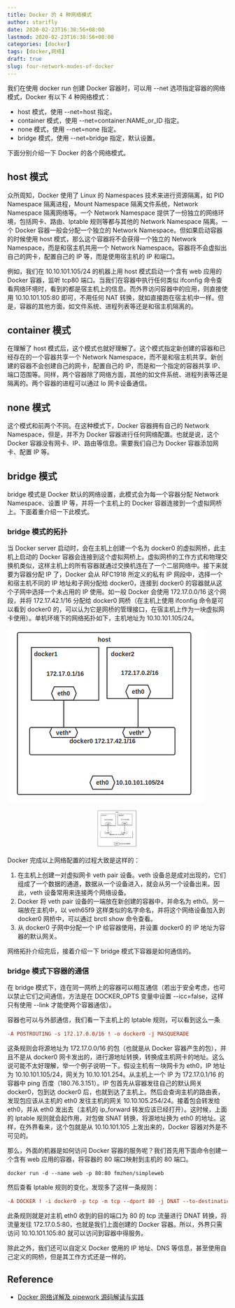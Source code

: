 ```yaml
---
title: Docker 的 4 种网络模式
author: starifly
date: 2020-02-23T16:38:56+08:00
lastmod: 2020-02-23T16:38:56+08:00
categories: [docker]
tags: [docker,网络]
draft: true
slug: four-network-modes-of-docker
---
```


我们在使用 docker run 创建 Docker 容器时，可以用 --net 选项指定容器的网络模式，Docker 有以下 4 种网络模式：

- host 模式，使用 --net=host 指定。
- container 模式，使用 --net=container:NAME_or_ID 指定。
- none 模式，使用 --net=none 指定。
- bridge 模式，使用 --net=bridge 指定，默认设置。

下面分别介绍一下 Docker 的各个网络模式。

## host 模式

众所周知，Docker 使用了 Linux 的 Namespaces 技术来进行资源隔离，如 PID Namespace 隔离进程，Mount Namespace 隔离文件系统，Network Namespace 隔离网络等。一个 Network Namespace 提供了一份独立的网络环境，包括网卡、路由、Iptable 规则等都与其他的 Network Namespace 隔离。一个 Docker 容器一般会分配一个独立的 Network Namespace。但如果启动容器的时候使用 host 模式，那么这个容器将不会获得一个独立的 Network Namespace，而是和宿主机共用一个 Network Namespace。容器将不会虚拟出自己的网卡，配置自己的 IP 等，而是使用宿主机的 IP 和端口。

例如，我们在 10.10.101.105/24 的机器上用 host 模式启动一个含有 web 应用的 Docker 容器，监听 tcp80 端口。当我们在容器中执行任何类似 ifconfig 命令查看网络环境时，看到的都是宿主机上的信息。而外界访问容器中的应用，则直接使用 10.10.101.105:80 即可，不用任何 NAT 转换，就如直接跑在宿主机中一样。但是，容器的其他方面，如文件系统、进程列表等还是和宿主机隔离的。

## container 模式

在理解了 host 模式后，这个模式也就好理解了。这个模式指定新创建的容器和已经存在的一个容器共享一个 Network Namespace，而不是和宿主机共享。新创建的容器不会创建自己的网卡，配置自己的 IP，而是和一个指定的容器共享 IP、端口范围等。同样，两个容器除了网络方面，其他的如文件系统、进程列表等还是隔离的。两个容器的进程可以通过 lo 网卡设备通信。

## none 模式

这个模式和前两个不同。在这种模式下，Docker 容器拥有自己的 Network Namespace，但是，并不为 Docker 容器进行任何网络配置。也就是说，这个 Docker 容器没有网卡、IP、路由等信息。需要我们自己为 Docker 容器添加网卡、配置 IP 等。

## bridge 模式

bridge 模式是 Docker 默认的网络设置，此模式会为每一个容器分配 Network Namespace、设置 IP 等，并将一个主机上的 Docker 容器连接到一个虚拟网桥上。下面着重介绍一下此模式。

### bridge 模式的拓扑

当 Docker server 启动时，会在主机上创建一个名为 docker0 的虚拟网桥，此主机上启动的 Docker 容器会连接到这个虚拟网桥上。虚拟网桥的工作方式和物理交换机类似，这样主机上的所有容器就通过交换机连在了一个二层网络中。接下来就要为容器分配 IP 了，Docker 会从 RFC1918 所定义的私有 IP 网段中，选择一个和宿主机不同的 IP 地址和子网分配给 docker0，连接到 docker0 的容器就从这个子网中选择一个未占用的 IP 使用。如一般 Docker 会使用 172.17.0.0/16 这个网段，并将 172.17.42.1/16 分配给 docker0 网桥（在主机上使用 ifconfig 命令是可以看到 docker0 的，可以认为它是网桥的管理接口，在宿主机上作为一块虚拟网卡使用）。单机环境下的网络拓扑如下，主机地址为 10.10.101.105/24。

![](/images/docker-network-bridge.png)

<div align=center>
    <img src="/images/docker-network-bridge.png" width="100">
</div>

Docker 完成以上网络配置的过程大致是这样的：

1. 在主机上创建一对虚拟网卡 veth pair 设备。veth 设备总是成对出现的，它们组成了一个数据的通道，数据从一个设备进入，就会从另一个设备出来。因此，veth 设备常用来连接两个网络设备。
2. Docker 将 veth pair 设备的一端放在新创建的容器中，并命名为 eth0。另一端放在主机中，以 veth65f9 这样类似的名字命名，并将这个网络设备加入到 docker0 网桥中，可以通过 brctl show 命令查看。
3. 从 docker0 子网中分配一个 IP 给容器使用，并设置 docker0 的 IP 地址为容器的默认网关。

网络拓扑介绍完后，接着介绍一下 bridge 模式下容器是如何通信的。

### bridge 模式下容器的通信

在 bridge 模式下，连在同一网桥上的容器可以相互通信（若出于安全考虑，也可以禁止它们之间通信，方法是在 DOCKER_OPTS 变量中设置 --icc=false，这样只有使用 --link 才能使两个容器通信）。

容器也可以与外部通信，我们看一下主机上的 Iptable 规则，可以看到这么一条

```conf
-A POSTROUTING -s 172.17.0.0/16 ! -o docker0 -j MASQUERADE
```

这条规则会将源地址为 172.17.0.0/16 的包（也就是从 Docker 容器产生的包），并且不是从 docker0 网卡发出的，进行源地址转换，转换成主机网卡的地址。这么说可能不太好理解，举一个例子说明一下。假设主机有一块网卡为 eth0，IP 地址为 10.10.101.105/24，网关为 10.10.101.254。从主机上一个 IP 为 172.17.0.1/16 的容器中 ping 百度（180.76.3.151）。IP 包首先从容器发往自己的默认网关 docker0，包到达 docker0 后，也就到达了主机上。然后会查询主机的路由表，发现包应该从主机的 eth0 发往主机的网关 10.10.105.254/24。接着包会转发给 eth0，并从 eth0 发出去（主机的 ip_forward 转发应该已经打开）。这时候，上面的 Iptable 规则就会起作用，对包做 SNAT 转换，将源地址换为 eth0 的地址。这样，在外界看来，这个包就是从 10.10.101.105 上发出来的，Docker 容器对外是不可见的。

那么，外面的机器是如何访问 Docker 容器的服务呢？我们首先用下面命令创建一个含有 web 应用的容器，将容器的 80 端口映射到主机的 80 端口。

```shell
docker run -d --name web -p 80:80 fmzhen/simpleweb
```

然后查看 Iptable 规则的变化，发现多了这样一条规则：

```conf
-A DOCKER ! -i docker0 -p tcp -m tcp --dport 80 -j DNAT --to-destination 172.17.0.5:80
```

此条规则就是对主机 eth0 收到的目的端口为 80 的 tcp 流量进行 DNAT 转换，将流量发往 172.17.0.5:80，也就是我们上面创建的 Docker 容器。所以，外界只需访问 10.10.101.105:80 就可以访问到容器中得服务。

除此之外，我们还可以自定义 Docker 使用的 IP 地址、DNS 等信息，甚至使用自己定义的网桥，但是其工作方式还是一样的。

## Reference

- [Docker 网络详解及 pipework 源码解读与实践](https://www.infoq.cn/article/docker-network-and-pipework-open-source-explanation-practice/)
